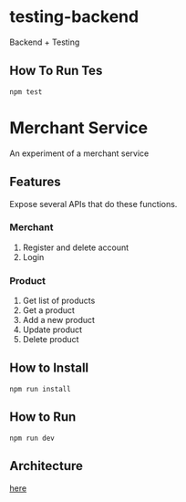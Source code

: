 # testing-backend
Backend + Testing

## How To Run Tes
````
npm test
````

# Merchant Service

An experiment of a merchant service

## Features
Expose several APIs that do these functions.

### Merchant
1. Register and delete account
2. Login

### Product
1. Get list of products
2. Get a product
3. Add a new product
4. Update product
5. Delete product

## How to Install
```
npm run install
```

## How to Run
```
npm run dev
```

## Architecture
[here](ARCHITECTURE.md)